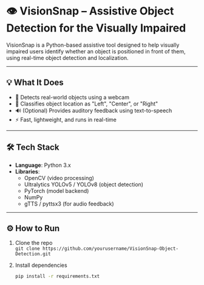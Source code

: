 # 👁️ VisionSnap – Assistive Object Detection for the Visually Impaired

VisionSnap is a Python-based assistive tool designed to help visually impaired users identify whether an object is positioned in front of them, using real-time object detection and localization.

---

## 💡 What It Does

- 🧠 Detects real-world objects using a webcam
- 🎯 Classifies object location as "Left", "Center", or "Right"
- 🔊 (Optional) Provides auditory feedback using text-to-speech
- ⚡ Fast, lightweight, and runs in real-time

---

## 🛠️ Tech Stack

- **Language**: Python 3.x
- **Libraries**: 
  - OpenCV (video processing)
  - Ultralytics YOLOv5 / YOLOv8 (object detection)
  - PyTorch (model backend)
  - NumPy
  - gTTS / pyttsx3 (for audio feedback)

---


## ⚙️ How to Run

1. Clone the repo  
   `git clone https://github.com/yourusername/VisionSnap-Object-Detection.git`

2. Install dependencies  
   ```bash
   pip install -r requirements.txt
